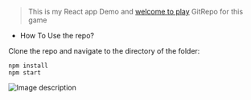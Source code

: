 > This is my React app Demo and [welcome to play](https://hyc0812.github.io/deploy-reactapp-typing-game/)
> GitRepo for this game

- How To Use the repo?

Clone the repo and navigate to the directory of the folder:
```linux
npm install
npm start
```

![Image description](https://dev-to-uploads.s3.amazonaws.com/uploads/articles/d7fhgjgdopxli95zsxfn.png)
